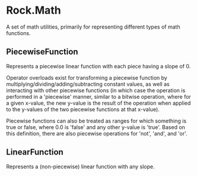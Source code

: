 # Rock.Math
A set of math utilities, primarily for representing different types of math functions.

## PiecewiseFunction
Represents a piecewise linear function with each piece having a slope of 0.

Operator overloads exist for transforming a piecewise function by multiplying/dividing/adding/subtracting constant values, as well as interacting with other piecewise functions (in which case the operation is performed in a 'piecewise' manner, similar to a bitwise operation, where for a given x-value, the new y-value is the result of the operation when applied to the y-values of the two piecewise functions at that x-value).

Piecewise functions can also be treated as ranges for which something is true or false, where 0.0 is 'false' and any other y-value is 'true'. Based on this definition, there are also piecewise operations for 'not', 'and', and 'or'.

## LinearFunction
Represents a (non-piecewise) linear function with any slope.
